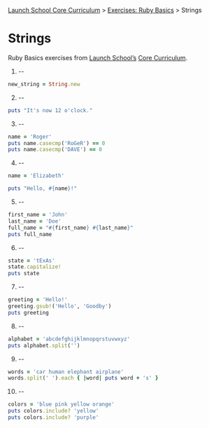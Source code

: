 [Launch School Core Curriculum][readme] >
[Exercises: Ruby Basics][ruby-basics] >
Strings

# Strings

Ruby Basics exercises from [Launch School’s][launch-school] [Core Curriculum][core-curriculum].

1. --

```ruby
new_string = String.new
```

2. --

```ruby
puts "It's now 12 o'clock."
```

3. --

```ruby
name = 'Roger'
puts name.casecmp('RoGeR') == 0
puts name.casecmp('DAVE') == 0
```

4. --

```ruby
name = 'Elizabeth'

puts "Hello, #{name}!"
```

5. --

```ruby
first_name = 'John'
last_name = 'Doe'
full_name = "#{first_name} #{last_name}"
puts full_name
```

6. --

```ruby
state = 'tExAs'
state.capitalize!
puts state
```

7. --

```ruby
greeting = 'Hello!'
greeting.gsub!('Hello', 'Goodby')
puts greeting
```

8. --

```ruby
alphabet = 'abcdefghijklmnopqrstuvwxyz'
puts alphabet.split('')
```

9. --

```ruby
words = 'car human elephant airplane'
words.split(' ').each { |word| puts word + 's' }
```

10. --

```ruby
colors = 'blue pink yellow orange'
puts colors.include? 'yellow'
puts colors.include? 'purple'
```

[readme]: /README.md
[ruby-basics]: ruby-basics-contents.md
[core-curriculum]: https://launchschool.com/courses
[launch-school]: https://launchschool.com
